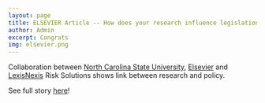 ```yaml
---
layout: page
title: ELSEVIER Article -- How does your research influence legislation? Text mining may reveal the answer
author: Admin
excerpt: Congrats
img: elsevier.png
---
```

Collaboration between [North Carolina State University](https://www.ncsu.edu), [Elsevier](https://www.elsevier.com/) and [LexisNexis](https://www.lexisnexis.com/) Risk Solutions shows link between research and policy.

See full story [here](https://www.elsevier.com/connect/how-does-your-research-influence-legislation-text-mining-may-reveal-the-answer)!
